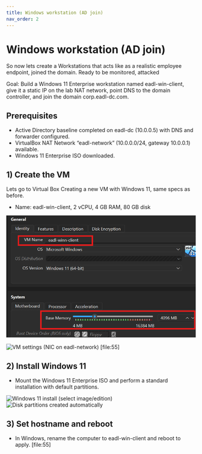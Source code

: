 ```yaml
---
title: Windows workstation (AD join)
nav_order: 2
---
```


# Windows workstation (AD join)

So now lets create a Workstations that acts like as a realistic employee endpoint, joined the domain. Ready to be monitored, attacked


Goal: Build a Windows 11 Enterprise workstation named eadl-win-client, give it a static IP on the lab NAT network, point DNS to the domain controller, and join the domain corp.eadl-dc.com.

## Prerequisites

- Active Directory baseline completed on eadl-dc (10.0.0.5) with DNS and forwarder configured.   
- VirtualBox NAT Network “eadl-network” (10.0.0.0/24, gateway 10.0.0.1) available. 
- Windows 11 Enterprise ISO downloaded. 

## 1) Create the VM
Lets go to Virtual Box Creating a new VM with Windows 11, same specs as before.
- Name: eadl-win-client, 2 vCPU, 4 GB RAM, 80 GB disk

<img src="../assets/images/windowsworkstation/createvm.png" alt="VBox NIC on eadl-network" width="800">


![VM settings (NIC on eadl-network)](../assets/images/win/01-vbox-settings.png) [file:55]

## 2) Install Windows 11

- Mount the Windows 11 Enterprise ISO and perform a standard installation with default partitions. 


![Windows 11 install (select image/edition)](../assets/images/win/02-win11-install.png) 
![Disk partitions created automatically](../assets/images/win/03-win11-disk.png) 

## 3) Set hostname and reboot

- In Windows, rename the computer to eadl-win-client and reboot to apply. [file:55]  
